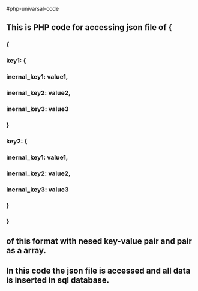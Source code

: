 #php-univarsal-code
<h2>This is PHP code for accessing json file of {</h2>
<h3>{</h3>
<h3>  key1: {</h3>
<h3>    inernal_key1: value1,</h3>
<h3>    inernal_key2: value2,</h3>
<h3>    inernal_key3: value3</h3>
<h3>  }</h3>
<h3>  key2: {</h3>
<h3>    inernal_key1: value1,</h3>
<h3>    inernal_key2: value2,</h3>
<h3>    inernal_key3: value3</h3>
<h3>  }</h3>
<h3>  }</h3>
<h2>of this format with nesed key-value pair and pair as a array.</h2>
<h2>In this code the json file is accessed and all data is inserted in sql database.</h2>
